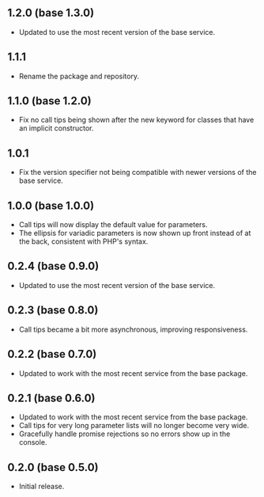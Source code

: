 ## 1.2.0 (base 1.3.0)
* Updated to use the most recent version of the base service.

## 1.1.1
* Rename the package and repository.

## 1.1.0 (base 1.2.0)
* Fix no call tips being shown after the new keyword for classes that have an implicit constructor.

## 1.0.1
* Fix the version specifier not being compatible with newer versions of the base service.

## 1.0.0 (base 1.0.0)
* Call tips will now display the default value for parameters.
* The ellipsis for variadic parameters is now shown up front instead of at the back, consistent with PHP's syntax.

## 0.2.4 (base 0.9.0)
* Updated to use the most recent version of the base service.

## 0.2.3 (base 0.8.0)
* Call tips became a bit more asynchronous, improving responsiveness.

## 0.2.2 (base 0.7.0)
* Updated to work with the most recent service from the base package.

## 0.2.1 (base 0.6.0)
* Updated to work with the most recent service from the base package.
* Call tips for very long parameter lists will no longer become very wide.
* Gracefully handle promise rejections so no errors show up in the console.

## 0.2.0 (base 0.5.0)
* Initial release.
